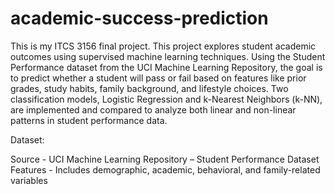 # academic-success-prediction
This is my ITCS 3156 final project. This project explores student academic outcomes using supervised machine learning techniques. Using the Student Performance dataset from the UCI Machine Learning Repository, the goal is to predict whether a student will pass or fail based on features like prior grades, study habits, family background, and lifestyle choices. Two classification models, Logistic Regression and k-Nearest Neighbors (k-NN), are implemented and compared to analyze both linear and non-linear patterns in student performance data.

Dataset:

Source - UCI Machine Learning Repository – Student Performance Dataset
Features - Includes demographic, academic, behavioral, and family-related variables
